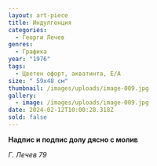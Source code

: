 ```yaml
---
layout: art-piece
title: Индулгенция
categories:
  - Георги Лечев
genres:
  - Графика
year: "1976"
tags:
  - Цветен офорт, акватинта, Е/А
size: " 59х48 см"
thumbnail: /images/uploads/image-009.jpg
gallery:
  - image: /images/uploads/image-009.jpg
date: 2024-02-12T10:00:28.318Z
sold: false
---
```

**Надпис и подпис долу дясно с молив**

 *Г. Лечев 79*
